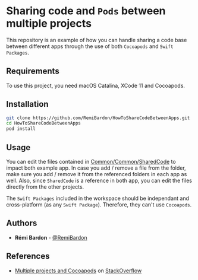 # Sharing code and `Pods` between multiple projects

This repository is an example of how you can handle sharing a code base between different apps through the use of both `Cocoapods` and `Swift Packages`.

## Requirements

To use this project, you need macOS Catalina, XCode 11 and Cocoapods.

## Installation

```sh
git clone https://github.com/RemiBardon/HowToShareCodeBetweenApps.git
cd HowToShareCodeBetweenApps
pod install
```

## Usage

You can edit the files contained in [Common/Common/SharedCode](Common/Common/SharedCode) to impact both example app. In case you add / remove a file from the folder, make sure you add / remove it from the referenced folders in each app as well. Also, since `SharedCode` is a reference in both app, you can edit the files directly from the other projects.

The `Swift Packages` included in the workspace should be independant and cross-platform (as any `Swift Package`). Therefore, they can't use `Cocoapods`.

## Authors

* **Rémi Bardon** - [@RemiBardon](https://github.com/RemiBardon)

## References

* [Multiple projects and Cocoapods](https://stackoverflow.com/questions/18754449/multiple-projects-and-cocoapods) on [StackOverflow](https://stackoverflow.com)
